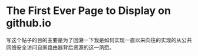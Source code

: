 # The First Ever Page to Display on github.io

写这个帖子的目的主要是为了回溯一下我是如何实现一直以来向往的实现的从公共网络安全访问自家路由器背后资源的这一夙愿。
